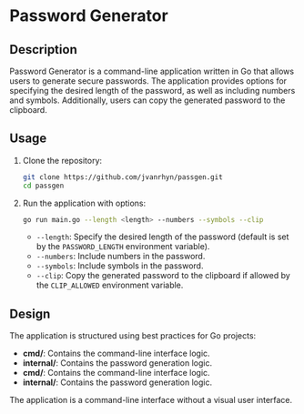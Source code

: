 # Password Generator

## Description
Password Generator is a command-line application written in Go that allows users to generate secure passwords. The application provides options for specifying the desired length of the password, as well as including numbers and symbols. Additionally, users can copy the generated password to the clipboard.

## Usage
1. Clone the repository:
   ```bash
   git clone https://github.com/jvanrhyn/passgen.git
   cd passgen
   ```

2. Run the application with options:
   ```bash
   go run main.go --length <length> --numbers --symbols --clip
   ```

   - `--length`: Specify the desired length of the password (default is set by the `PASSWORD_LENGTH` environment variable).
   - `--numbers`: Include numbers in the password.
   - `--symbols`: Include symbols in the password.
   - `--clip`: Copy the generated password to the clipboard if allowed by the `CLIP_ALLOWED` environment variable.

## Design
The application is structured using best practices for Go projects:
- **cmd/**: Contains the command-line interface logic.
- **internal/**: Contains the password generation logic.
- **cmd/**: Contains the command-line interface logic.
- **internal/**: Contains the password generation logic.

The application is a command-line interface without a visual user interface.
